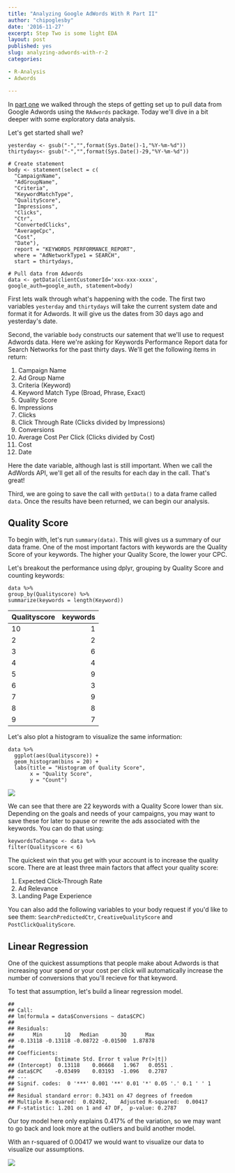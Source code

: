 ```yaml
---
title: "Analyzing Google AdWords With R Part II"
author: "chipoglesby"
date: '2016-11-27'
excerpt: Step Two is some light EDA
layout: post
published: yes
slug: analyzing-adwords-with-r-2
categories: 

- R-Analysis
- Adwords

---
```





In [part one](http://www.chipoglesby.com/2016/11/analyzing-adwords-with-r-1/) we walked through the steps of getting set up to pull data from Google Adwords using the `RAdwords` package. Today we'll dive in a bit deeper with some exploratory data analysis.

Let's get started shall we?

````
yesterday <- gsub("-","",format(Sys.Date()-1,"%Y-%m-%d"))
thirtydays<- gsub("-","",format(Sys.Date()-29,"%Y-%m-%d"))

# Create statement
body <- statement(select = c(
  "CampaignName",
  "AdGroupName",
  "Criteria",
  "KeywordMatchType",
  "QualityScore",
  "Impressions",
  "Clicks",
  "Ctr",
  "ConvertedClicks",
  "AverageCpc",
  "Cost",
  "Date"),
  report = "KEYWORDS_PERFORMANCE_REPORT",
  where = "AdNetworkType1 = SEARCH",
  start = thirtydays,
                  
# Pull data from Adwords
data <- getData(clientCustomerId='xxx-xxx-xxxx', google_auth=google_auth, statement=body)
````

First lets walk through what's happening with the code. The first two variables `yesterday` and `thirtydays` will take the current system date and format it for Adwords. It will give us the dates from 30 days ago and yesterday's date.

Second, the variable `body` constructs our satement that we'll use to request Adwords data. Here we're asking for Keywords Performance Report data for Search Networks for the past thirty days. We'll get the following items in return:

1. Campaign Name
1. Ad Group Name
1. Criteria (Keyword)
1. Keyword Match Type (Broad, Phrase, Exact)
1. Quality Score
1. Impressions
1. Clicks
1. Click Through Rate (Clicks divided by Impressions)
1. Conversions
1. Average Cost Per Click (Clicks divided by Cost)
1. Cost
1. Date

Here the date variable, although last is still important. When we call the AdWords API, we'll get all of the results for each day in the call. That's great!

Third, we are going to save the call with `getData()` to a data frame called `data`. Once the results have been returned, we can begin our analysis.

## Quality Score

To begin with, let's run `summary(data)`. This will gives us a summary of our data frame. One of the most important factors with keywords are the Quality Score of your keywords. The higher your Quality Score, the lower your CPC.

Let's breakout the performance using dplyr, grouping by Quality Score and counting keywords:

````
data %>% 
group_by(Qualityscore) %>% 
summarize(keywords = length(Keyword))
````


|Qualityscore | keywords|
|:------------|--------:|
|10           |        1|
|2            |        2|
|3            |        6|
|4            |        4|
|5            |        9|
|6            |        3|
|7            |        9|
|8            |        8|
|9            |        7|



Let's also plot a histogram to visualize the same information:

````
data %>% 
  ggplot(aes(Qualityscore)) + 
  geom_histogram(bins = 20) +
  labs(title = "Histogram of Quality Score", 
       x = "Quality Score", 
       y = "Count")
`````
![](https://storage.googleapis.com/www.chipoglesby.com/wp-content/uploads/2016/11/adwords-histogram.png)

We can see that there are 22 keywords with a Quality Score lower than six. Depending on the goals and needs of your campaigns, you may want to save these for later to pause or rewrite the ads associated with the keywords. You can do that using:

````
keywordsToChange <- data %>% 
filter(Qualityscore < 6)
````
The quickest win that you get with your account is to increase the quality score. There are at least three main factors that affect your quality score:

1. Expected Click-Through Rate
1. Ad Relevance
1. Landing Page Experience

You can also add the following variables to your body request if you'd like to see them: `SearchPredictedCtr`, `CreativeQualityScore` and `PostClickQualityScore`.

## Linear Regression

One of the quickest assumptions that people make about Adwords is that increasing your spend or your cost per click will automatically increase the number of conversions that you'll recieve for that keyword. 

To test that assumption, let's build a linear regression model.


```
## 
## Call:
## lm(formula = data$Conversions ~ data$CPC)
## 
## Residuals:
##      Min       1Q   Median       3Q      Max 
## -0.13118 -0.13118 -0.08722 -0.01500  1.87878 
## 
## Coefficients:
##             Estimate Std. Error t value Pr(>|t|)  
## (Intercept)  0.13118    0.06668   1.967   0.0551 .
## data$CPC    -0.03499    0.03193  -1.096   0.2787  
## ---
## Signif. codes:  0 '***' 0.001 '**' 0.01 '*' 0.05 '.' 0.1 ' ' 1
## 
## Residual standard error: 0.3431 on 47 degrees of freedom
## Multiple R-squared:  0.02492,	Adjusted R-squared:  0.00417 
## F-statistic: 1.201 on 1 and 47 DF,  p-value: 0.2787
```

Our toy model here only explains 0.417% of the variation, so we may want to go back and look more at the outliers and build another model.

With an r-squared of 0.00417 we would want to visualize our data to visualize our assumptions. 

![](https://storage.googleapis.com/www.chipoglesby.com/wp-content/uploads/2016/11/adwords-lm.png)
